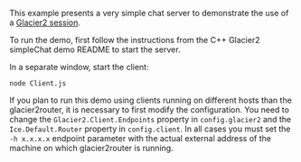 This example presents a very simple chat server to demonstrate the use of a
[Glacier2 session][1].

To run the demo, first follow the instructions from the C++ Glacier2
simpleChat demo README to start the server.

In a separate window, start the client:

```
node Client.js
```

If you plan to run this demo using clients running on different hosts
than the glacier2router, it is necessary to first modify the
configuration. You need to change the `Glacier2.Client.Endpoints`
property in `config.glacier2` and the `Ice.Default.Router` property in
`config.client`. In all cases you must set the `-h x.x.x.x` endpoint
parameter with the actual external address of the machine on which
glacier2router is running.

[1]: https://doc.zeroc.com/ice/3.7/ice-services/glacier2/getting-started-with-glacier2
